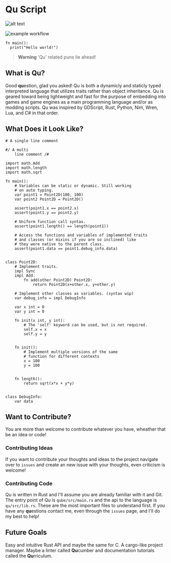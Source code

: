 
# Qu Script
![alt text](https://github.com/GsLogiMaker/qu-script/blob/e4c8fddc010feb76daadbda53f2bdfd27078d6ee/Logo.png)

![example workflow](https://github.com/GsLogiMaker/qu-script/actions/workflows/rust.yml/badge.svg)
```
fn main():
  print("Hello world!")
```

> __Warning__ 'Qu' related puns lie ahead!

## What is Qu?
Good **qu**estion, glad you asked! Qu is both a dynamicly and staticly typed interpreted language that utilizes traits rather than object inheritance. Qu is geared toward being lightweight and fast for the purpose of embedding into games and game engines as a main programming language and/or as modding scripts. Qu was inspired by GDScript, Rust, Python, Nim, Wren, Lua, and C# in that order.

## What Does it Look Like?
``` GDScript
# A single line comment

#/ A multi
	line comment /#

import math.Add
import math.length
import math.sqrt

fn main():
	# Variables can be static or dynamic. Still working
	# on auto typing.
	var point1 = Point2D(100, 100)
	var point2 Point2D = Point2D()

	assert(point1.x == point2.x)
	assert(point1.y == point2.y)

	# Uniform function call syntax.
	assert(point1.length() == length(point1))

	# Access the functions and variables of implemented traits
	# and classes (or mixins if you are so inclined) like
	# they were native to the parent class.
	assert(point1.data == point1.debug_info.data)


class Point2D:
	# Implement traits.
	impl Sync
	impl Add:
		fn add(other Point2D) Point2D:
			return Point2D(x+other.x, y+other.y)
	
	# Implement other classes as variables. (syntax wip)
	var debug_info = impl DebugInfo
	
	var x int = 0
	var y int = 0

	fn init(x int, y int):
		# The 'self' keyword can be used, but is not required.
		self.x = x
		self.y = y
	

	fn init():
		# Implement multiple versions of the same
		# function for different contexts
		x = 100
		y = 100


	fn length():
		return sqrt(x*x + y*y)


class DebugInfo:
	var data
```

## Want to Contribute?
You are more than welcome to contribute whatever you have, wheather that be an idea or code!
### Contributing Ideas
If you want to contribute your thoughts and ideas to the project navigate over to `issues` and create an new issue with your thoughts, even criticism is welcome!
### Contributing Code
Qu is written in Rust and I'll assume you are already familiar with it and Git. The entry point of Qu is `qube/src/main.rs` and the api to the language is `qu/src/lib.rs`. These are the most important files to understand first. If you have any **qu**estions contact me, even through the `issues` page, and I'll do my best to help!

## Future Goals
Easy and intuitive Rust API and maybe the same for C. A cargo-like project manager. Maybe a linter called **Qu**cumber and documentation tutorials called the **Qu**rriculum.

